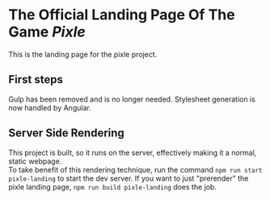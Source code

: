 # The Official Landing Page Of The Game _Pixle_

This is the landing page for the pixle project.

## First steps

Gulp has been removed and is no longer needed. Stylesheet generation is now handled by
Angular.

## Server Side Rendering

This project is built, so it runs on the server, effectively making it a normal, static webpage.\
To take benefit of this rendering technique, run the command `npm run start pixle-landing` to start the dev server.
If you want to just "prerender" the pixle landing page, `npm run build pixle-landing` does the job.
